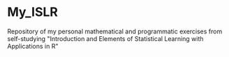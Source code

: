 # My_ISLR
Repository of my personal mathematical and programmatic exercises from self-studying "Introduction and Elements of Statistical Learning with Applications in R"

